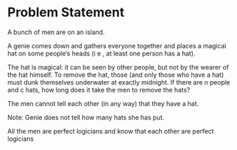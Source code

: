 # Problem Statement

A bunch of men are on an island.

A genie comes down and gathers everyone together and places a magical hat on some people’s heads (i e , at least one person has a hat).

The hat is magical: it can be seen by other people, but not by the wearer of the hat himself. To remove the hat, those (and only those who have a hat) must dunk themselves underwater at exactly midnight. If there are n people and c hats, how long does it take the men to remove the hats? 

The men cannot tell each other (in any way) that they have a hat.

Note: Genie does not tell how many hats she has put.

All the men are perfect logicians and know that each other are perfect logicians
